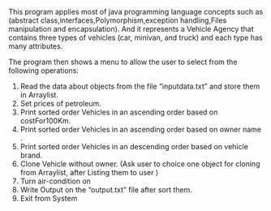 
This program applies most of java programming language concepts such as (abstract class,interfaces,Polymorphism,exception handling,Files manipulation and encapsulation).
 And it represents a Vehicle Agency that contains three types of vehicles (car, minivan, and truck) and each type has many attributes.


The program then shows a menu to allow the user to select from the following operations:
1. Read the data about objects from the file “inputdata.txt” and store them in Arraylist.
2. Set prices of petroleum.
3. Print sorted order Vehicles in an ascending order based on costFor100Km.
4. Print sorted order Vehicles in an ascending order based on owner name .
5. Print sorted order Vehicles in an descending order based on vehicle brand.
6. Clone Vehicle without owner. (Ask user to choice one object for cloning from Arraylist, after Listing them to user )
7. Turn air-condition on
8. Write Output on the “output.txt” file after sort them.
9. Exit from System

